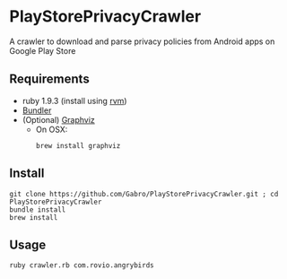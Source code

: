 PlayStorePrivacyCrawler
=======================

A crawler to download and parse privacy policies from Android apps on Google Play Store

Requirements
------------
* ruby 1.9.3 (install using [rvm](https://rvm.io/rvm/install))
* [Bundler](http://bundler.io/#getting-started)
* (Optional) [Graphviz](http://www.graphviz.org/Download..php)
    * On OSX:
        ```
        brew install graphviz
        ```

Install
-------
```
git clone https://github.com/Gabro/PlayStorePrivacyCrawler.git ; cd PlayStorePrivacyCrawler
bundle install
brew install 
```

Usage
-----
```
ruby crawler.rb com.rovio.angrybirds
```
